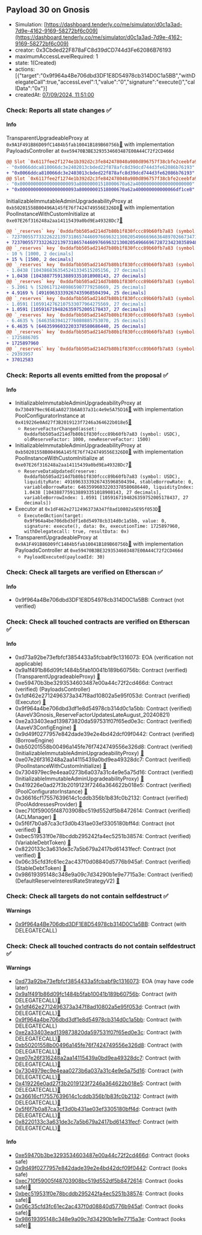 ## Payload 30 on Gnosis

- Simulation: [https://dashboard.tenderly.co/me/simulator/d0c1a3ad-7d9e-4162-9169-58272bf6c009](https://dashboard.tenderly.co/me/simulator/d0c1a3ad-7d9e-4162-9169-58272bf6c009)
- creator: 0x3Cbded22F878aFC8d39dCD744d3Fe62086B76193
- maximumAccessLevelRequired: 1
- state: 1(Created)
- actions: [{"target":"0x9f964a4Be706dbd3DF1E8D54978cb314D0C1a5BB","withDelegateCall":true,"accessLevel":1,"value":"0","signature":"execute()","callData":"0x"}]
- createdAt: [07/09/2024, 11:51:00](https://gnosisscan.io/tx/0xf1eee22407f45a1f4deb0fe1b0984f13af1a22d80946c893d2f10c76a8137378)

### Check: Reports all state changes :white_check_mark:

#### Info


TransparentUpgradeableProxy at `0x9A1F491B86D09fC1484b5fab10041B189B60756b`[:ghost:](https://github.com/bgd-labs/aave-address-book "GovernanceV3Gnosis.PAYLOADS_CONTROLLER") with implementation PayloadsController at `0xe59470B3BE3293534603487E00A44C72f2CD466d`
```diff
@@ Slot `0x6117fee2f1274e1b392d2c3fe842478040a980d896757f38cbfe2ceebfa9f55f` @@
- "0x0066ddca810066dc3e2402013cbded22f878afc8d39dcd744d3fe62086b76193"
+ "0x0066ddca810066dc3e2403013cbded22f878afc8d39dcd744d3fe62086b76193"
@@ Slot `0x6117fee2f1274e1b392d2c3fe842478040a980d896757f38cbfe2ceebfa9f560` @@
- "0x000000000000000000093a80000001518000670a62a400000000000000000000"
+ "0x000000000000000000093a80000001518000670a62a400000000000066df1ce8"
```

InitializableImmutableAdminUpgradeabilityProxy at `0xb50201558B00496A145fE76f7424749556E326D8`[:ghost:](https://github.com/bgd-labs/aave-address-book "AaveV3Gnosis.POOL") with implementation PoolInstanceWithCustomInitialize at `0xe07E26f316248a2aa14115439a0bd9Ea49328Dc7`[:ghost:](https://github.com/bgd-labs/aave-address-book "AaveV3Gnosis.POOL_IMPL")
```diff
@@ `_reserves` key `0xddafbb505ad214d7b80b1f830fccc89b60fb7a83 (symbol: USDC).configuration.data` @@
- 7237005577332262213973186574460976696321300205496669663648970266734713380172
+ 7237005577332262213973186574460976696321300205496669672872342303589489188172
@@ `_reserves` key `0xddafbb505ad214d7b80b1f830fccc89b60fb7a83 (symbol: USDC).configuration.data_decoded.reserveFactor` @@
- 10 % [1000, 2 decimals]
+ 15 % [1500, 2 decimals]
@@ `_reserves` key `0xddafbb505ad214d7b80b1f830fccc89b60fb7a83 (symbol: USDC).liquidityIndex` @@
- 1.0438 [1043868363545241334515205156, 27 decimals]
+ 1.0438 [1043887759138893351018908143, 27 decimals]
@@ `_reserves` key `0xddafbb505ad214d7b80b1f830fccc89b60fb7a83 (symbol: USDC).currentLiquidityRate` @@
- 5.2061 % [52061712409865907779258669, 25 decimals]
+ 4.9169 % [49169633339267435968504394, 25 decimals]
@@ `_reserves` key `0xddafbb505ad214d7b80b1f830fccc89b60fb7a83 (symbol: USDC).variableBorrowIndex` @@
- 1.0591 [1059142762107533077964275569, 27 decimals]
+ 1.0591 [1059167194826359752005178437, 27 decimals]
@@ `_reserves` key `0xddafbb505ad214d7b80b1f830fccc89b60fb7a83 (symbol: USDC).currentVariableBorrowRate` @@
- 6.4635 % [64635839412776080885753070, 25 decimals]
+ 6.4635 % [64635996032203378580686440, 25 decimals]
@@ `_reserves` key `0xddafbb505ad214d7b80b1f830fccc89b60fb7a83 (symbol: USDC).lastUpdateTimestamp` @@
- 1725886705
+ 1725897960
@@ `_reserves` key `0xddafbb505ad214d7b80b1f830fccc89b60fb7a83 (symbol: USDC).accruedToTreasury` @@
- 29393957
+ 37012583
```


### Check: Reports all events emitted from the proposal :white_check_mark:

#### Info

- InitializableImmutableAdminUpgradeabilityProxy at `0x7304979ec9E4EaA0273b6A037a31c4e9e5A75D16`[:ghost:](https://github.com/bgd-labs/aave-address-book "AaveV3Gnosis.POOL_CONFIGURATOR") with implementation PoolConfiguratorInstance at `0x419226e0Ad27f3B2019123f7246a364622b018e5`[:ghost:](https://github.com/bgd-labs/aave-address-book "AaveV3Gnosis.POOL_CONFIGURATOR_IMPL")
  - `ReserveFactorChanged(asset: 0xddafbb505ad214d7b80b1f830fccc89b60fb7a83 (symbol: USDC), oldReserveFactor: 1000, newReserveFactor: 1500)`
- InitializableImmutableAdminUpgradeabilityProxy at `0xb50201558B00496A145fE76f7424749556E326D8`[:ghost:](https://github.com/bgd-labs/aave-address-book "AaveV3Gnosis.POOL") with implementation PoolInstanceWithCustomInitialize at `0xe07E26f316248a2aa14115439a0bd9Ea49328Dc7`[:ghost:](https://github.com/bgd-labs/aave-address-book "AaveV3Gnosis.POOL_IMPL")
  - `ReserveDataUpdated(reserve: 0xddafbb505ad214d7b80b1f830fccc89b60fb7a83 (symbol: USDC), liquidityRate: 49169633339267435968504394, stableBorrowRate: 0, variableBorrowRate: 64635996032203378580686440, liquidityIndex: 1.0438 [1043887759138893351018908143, 27 decimals], variableBorrowIndex: 1.0591 [1059167194826359752005178437, 27 decimals])`
- Executor at `0x1dF462e2712496373A347f8ad10802a5E95f053D`[:ghost:](https://github.com/bgd-labs/aave-address-book "AaveV3Gnosis.ACL_ADMIN, GovernanceV3Gnosis.EXECUTOR_LVL_1")
  - `ExecutedAction(target: 0x9f964a4be706dbd3df1e8d54978cb314d0c1a5bb, value: 0, signature: execute(), data: 0x, executionTime: 1725897960, withDelegatecall: true, resultData: 0x)`
- TransparentUpgradeableProxy at `0x9A1F491B86D09fC1484b5fab10041B189B60756b`[:ghost:](https://github.com/bgd-labs/aave-address-book "GovernanceV3Gnosis.PAYLOADS_CONTROLLER") with implementation PayloadsController at `0xe59470B3BE3293534603487E00A44C72f2CD466d`
  - `PayloadExecuted(payloadId: 30)`

### Check: Check all targets are verified on Etherscan :white_check_mark:

#### Info

- 0x9f964a4Be706dbd3DF1E8D54978cb314D0C1a5BB: Contract (not verified) 

### Check: Check all touched contracts are verified on Etherscan :white_check_mark:

#### Info

- 0xd73a92be73efbfcf3854433a5fcbabf9c1316073: EOA (verification not applicable)
- 0x9a1f491b86d09fc1484b5fab10041b189b60756b: Contract (verified) (TransparentUpgradeableProxy) [:ghost:](https://github.com/bgd-labs/aave-address-book "GovernanceV3Gnosis.PAYLOADS_CONTROLLER")
- 0xe59470b3be3293534603487e00a44c72f2cd466d: Contract (verified) (PayloadsController) 
- 0x1df462e2712496373a347f8ad10802a5e95f053d: Contract (verified) (Executor) [:ghost:](https://github.com/bgd-labs/aave-address-book "AaveV3Gnosis.ACL_ADMIN, GovernanceV3Gnosis.EXECUTOR_LVL_1")
- 0x9f964a4be706dbd3df1e8d54978cb314d0c1a5bb: Contract (verified) (AaveV3Gnosis_ReserveFactorUpdatesLateAugust_20240821) 
- 0xe2a33403ead139873820da597531f07f65ed0e3c: Contract (verified) (AaveV3ConfigEngine) [:ghost:](https://github.com/bgd-labs/aave-address-book "AaveV3Gnosis.CONFIG_ENGINE")
- 0x9d49f0277957e842dade39e2e4bd42dcf09f0442: Contract (verified) (BorrowEngine) 
- 0xb50201558b00496a145fe76f7424749556e326d8: Contract (verified) (InitializableImmutableAdminUpgradeabilityProxy) [:ghost:](https://github.com/bgd-labs/aave-address-book "AaveV3Gnosis.POOL")
- 0xe07e26f316248a2aa14115439a0bd9ea49328dc7: Contract (verified) (PoolInstanceWithCustomInitialize) [:ghost:](https://github.com/bgd-labs/aave-address-book "AaveV3Gnosis.POOL_IMPL")
- 0x7304979ec9e4eaa0273b6a037a31c4e9e5a75d16: Contract (verified) (InitializableImmutableAdminUpgradeabilityProxy) [:ghost:](https://github.com/bgd-labs/aave-address-book "AaveV3Gnosis.POOL_CONFIGURATOR")
- 0x419226e0ad27f3b2019123f7246a364622b018e5: Contract (verified) (PoolConfiguratorInstance) [:ghost:](https://github.com/bgd-labs/aave-address-book "AaveV3Gnosis.POOL_CONFIGURATOR_IMPL")
- 0x36616cf17557639614c1cddb356b1b83fc0b2132: Contract (verified) (PoolAddressesProvider) [:ghost:](https://github.com/bgd-labs/aave-address-book "AaveV3Gnosis.POOL_ADDRESSES_PROVIDER")
- 0xec710f59005f48703908bc519d552df5b8472614: Contract (verified) (ACLManager) [:ghost:](https://github.com/bgd-labs/aave-address-book "AaveV3Gnosis.ACL_MANAGER")
- 0x5f6f7b0a87ca3cf3d0b431ae03ef3305180bff4d: Contract (not verified) [:ghost:](https://github.com/bgd-labs/aave-address-book "AaveV3Gnosis.ASSETS.USDC.V_TOKEN")
- 0xbec519531f0e78bcddb295242fa4ec5251b38574: Contract (verified) (VariableDebtToken) [:ghost:](https://github.com/bgd-labs/aave-address-book "AaveV3Gnosis.DEFAULT_VARIABLE_DEBT_TOKEN_IMPL_REV_1")
- 0x8220133c3a631de3c7a5b679a2417bd61431fecf: Contract (not verified) [:ghost:](https://github.com/bgd-labs/aave-address-book "AaveV3Gnosis.ASSETS.USDC.S_TOKEN")
- 0x06c35cfd3fc61ec2ac437f0d08840d5776b945af: Contract (verified) (StableDebtToken) [:ghost:](https://github.com/bgd-labs/aave-address-book "AaveV3Gnosis.DEFAULT_STABLE_DEBT_TOKEN_IMPL_REV_1")
- 0x98619395148c348e9a09c7d34290b1e9e7715a3e: Contract (verified) (DefaultReserveInterestRateStrategyV2) [:ghost:](https://github.com/bgd-labs/aave-address-book "AaveV3Gnosis.ASSETS.WETH.INTEREST_RATE_STRATEGY, AaveV3Gnosis.ASSETS.wstETH.INTEREST_RATE_STRATEGY, AaveV3Gnosis.ASSETS.GNO.INTEREST_RATE_STRATEGY, AaveV3Gnosis.ASSETS.USDC.INTEREST_RATE_STRATEGY, AaveV3Gnosis.ASSETS.WXDAI.INTEREST_RATE_STRATEGY, AaveV3Gnosis.ASSETS.EURe.INTEREST_RATE_STRATEGY, AaveV3Gnosis.ASSETS.sDAI.INTEREST_RATE_STRATEGY, AaveV3Gnosis.ASSETS.USDCe.INTEREST_RATE_STRATEGY")

### Check: Check all targets do not contain selfdestruct :white_check_mark:

#### Warnings

- [0x9f964a4Be706dbd3DF1E8D54978cb314D0C1a5BB](https://gnosisscan.io/address/0x9f964a4Be706dbd3DF1E8D54978cb314D0C1a5BB): Contract (with DELEGATECALL)

### Check: Check all touched contracts do not contain selfdestruct :white_check_mark:

#### Warnings

- [0xd73a92be73efbfcf3854433a5fcbabf9c1316073](https://gnosisscan.io/address/0xd73a92be73efbfcf3854433a5fcbabf9c1316073): EOA (may have code later)
- [0x9a1f491b86d09fc1484b5fab10041b189b60756b](https://gnosisscan.io/address/0x9a1f491b86d09fc1484b5fab10041b189b60756b): Contract (with DELEGATECALL)[:ghost:](https://github.com/bgd-labs/aave-address-book "GovernanceV3Gnosis.PAYLOADS_CONTROLLER")
- [0x1df462e2712496373a347f8ad10802a5e95f053d](https://gnosisscan.io/address/0x1df462e2712496373a347f8ad10802a5e95f053d): Contract (with DELEGATECALL)[:ghost:](https://github.com/bgd-labs/aave-address-book "AaveV3Gnosis.ACL_ADMIN, GovernanceV3Gnosis.EXECUTOR_LVL_1")
- [0x9f964a4be706dbd3df1e8d54978cb314d0c1a5bb](https://gnosisscan.io/address/0x9f964a4be706dbd3df1e8d54978cb314d0c1a5bb): Contract (with DELEGATECALL)
- [0xe2a33403ead139873820da597531f07f65ed0e3c](https://gnosisscan.io/address/0xe2a33403ead139873820da597531f07f65ed0e3c): Contract (with DELEGATECALL)[:ghost:](https://github.com/bgd-labs/aave-address-book "AaveV3Gnosis.CONFIG_ENGINE")
- [0xb50201558b00496a145fe76f7424749556e326d8](https://gnosisscan.io/address/0xb50201558b00496a145fe76f7424749556e326d8): Contract (with DELEGATECALL)[:ghost:](https://github.com/bgd-labs/aave-address-book "AaveV3Gnosis.POOL")
- [0xe07e26f316248a2aa14115439a0bd9ea49328dc7](https://gnosisscan.io/address/0xe07e26f316248a2aa14115439a0bd9ea49328dc7): Contract (with DELEGATECALL)[:ghost:](https://github.com/bgd-labs/aave-address-book "AaveV3Gnosis.POOL_IMPL")
- [0x7304979ec9e4eaa0273b6a037a31c4e9e5a75d16](https://gnosisscan.io/address/0x7304979ec9e4eaa0273b6a037a31c4e9e5a75d16): Contract (with DELEGATECALL)[:ghost:](https://github.com/bgd-labs/aave-address-book "AaveV3Gnosis.POOL_CONFIGURATOR")
- [0x419226e0ad27f3b2019123f7246a364622b018e5](https://gnosisscan.io/address/0x419226e0ad27f3b2019123f7246a364622b018e5): Contract (with DELEGATECALL)[:ghost:](https://github.com/bgd-labs/aave-address-book "AaveV3Gnosis.POOL_CONFIGURATOR_IMPL")
- [0x36616cf17557639614c1cddb356b1b83fc0b2132](https://gnosisscan.io/address/0x36616cf17557639614c1cddb356b1b83fc0b2132): Contract (with DELEGATECALL)[:ghost:](https://github.com/bgd-labs/aave-address-book "AaveV3Gnosis.POOL_ADDRESSES_PROVIDER")
- [0x5f6f7b0a87ca3cf3d0b431ae03ef3305180bff4d](https://gnosisscan.io/address/0x5f6f7b0a87ca3cf3d0b431ae03ef3305180bff4d): Contract (with DELEGATECALL)[:ghost:](https://github.com/bgd-labs/aave-address-book "AaveV3Gnosis.ASSETS.USDC.V_TOKEN")
- [0x8220133c3a631de3c7a5b679a2417bd61431fecf](https://gnosisscan.io/address/0x8220133c3a631de3c7a5b679a2417bd61431fecf): Contract (with DELEGATECALL)[:ghost:](https://github.com/bgd-labs/aave-address-book "AaveV3Gnosis.ASSETS.USDC.S_TOKEN")

#### Info

- [0xe59470b3be3293534603487e00a44c72f2cd466d](https://gnosisscan.io/address/0xe59470b3be3293534603487e00a44c72f2cd466d): Contract (looks safe)
- [0x9d49f0277957e842dade39e2e4bd42dcf09f0442](https://gnosisscan.io/address/0x9d49f0277957e842dade39e2e4bd42dcf09f0442): Contract (looks safe)
- [0xec710f59005f48703908bc519d552df5b8472614](https://gnosisscan.io/address/0xec710f59005f48703908bc519d552df5b8472614): Contract (looks safe)[:ghost:](https://github.com/bgd-labs/aave-address-book "AaveV3Gnosis.ACL_MANAGER")
- [0xbec519531f0e78bcddb295242fa4ec5251b38574](https://gnosisscan.io/address/0xbec519531f0e78bcddb295242fa4ec5251b38574): Contract (looks safe)[:ghost:](https://github.com/bgd-labs/aave-address-book "AaveV3Gnosis.DEFAULT_VARIABLE_DEBT_TOKEN_IMPL_REV_1")
- [0x06c35cfd3fc61ec2ac437f0d08840d5776b945af](https://gnosisscan.io/address/0x06c35cfd3fc61ec2ac437f0d08840d5776b945af): Contract (looks safe)[:ghost:](https://github.com/bgd-labs/aave-address-book "AaveV3Gnosis.DEFAULT_STABLE_DEBT_TOKEN_IMPL_REV_1")
- [0x98619395148c348e9a09c7d34290b1e9e7715a3e](https://gnosisscan.io/address/0x98619395148c348e9a09c7d34290b1e9e7715a3e): Contract (looks safe)[:ghost:](https://github.com/bgd-labs/aave-address-book "AaveV3Gnosis.ASSETS.WETH.INTEREST_RATE_STRATEGY, AaveV3Gnosis.ASSETS.wstETH.INTEREST_RATE_STRATEGY, AaveV3Gnosis.ASSETS.GNO.INTEREST_RATE_STRATEGY, AaveV3Gnosis.ASSETS.USDC.INTEREST_RATE_STRATEGY, AaveV3Gnosis.ASSETS.WXDAI.INTEREST_RATE_STRATEGY, AaveV3Gnosis.ASSETS.EURe.INTEREST_RATE_STRATEGY, AaveV3Gnosis.ASSETS.sDAI.INTEREST_RATE_STRATEGY, AaveV3Gnosis.ASSETS.USDCe.INTEREST_RATE_STRATEGY")

